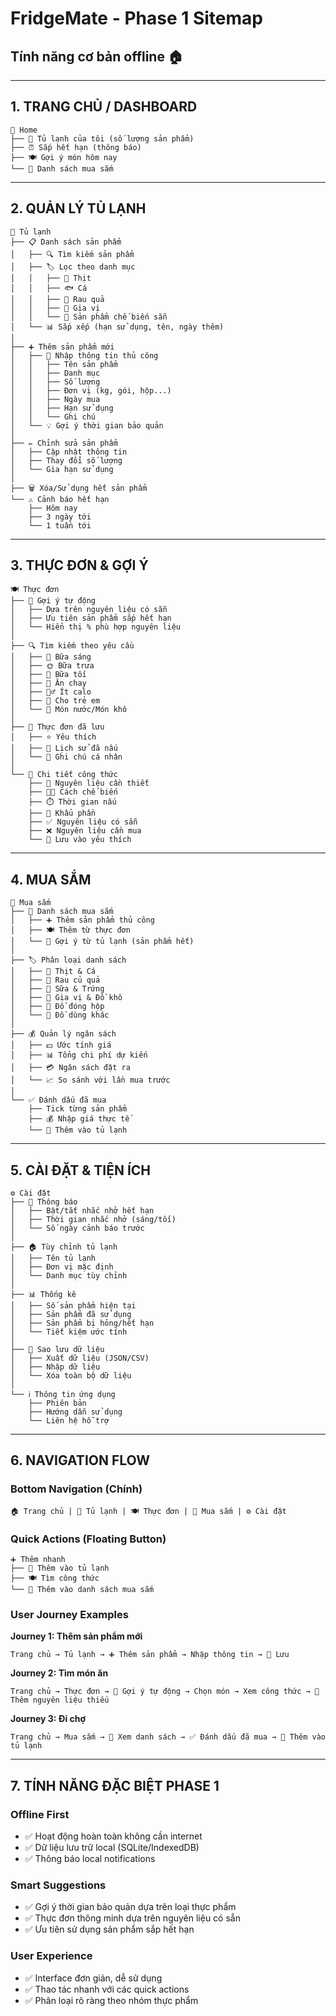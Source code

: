 # FridgeMate - Phase 1 Sitemap
## Tính năng cơ bản offline 🏠

---

## **1. TRANG CHỦ / DASHBOARD**
```
📱 Home
├── 🧊 Tủ lạnh của tôi (số lượng sản phẩm)
├── ⏰ Sắp hết hạn (thông báo)
├── 🍽️ Gợi ý món hôm nay
└── 🛒 Danh sách mua sắm
```

---

## **2. QUẢN LÝ TỦ LẠNH**
```
🧊 Tủ lạnh
├── 📋 Danh sách sản phẩm
│   ├── 🔍 Tìm kiếm sản phẩm
│   ├── 🏷️ Lọc theo danh mục
│   │   ├── 🥩 Thịt
│   │   ├── 🐟 Cá
│   │   ├── 🥬 Rau quả
│   │   ├── 🧂 Gia vị
│   │   └── 🥫 Sản phẩm chế biến sẵn
│   └── 📊 Sắp xếp (hạn sử dụng, tên, ngày thêm)
│
├── ➕ Thêm sản phẩm mới
│   ├── 📝 Nhập thông tin thủ công
│   │   ├── Tên sản phẩm
│   │   ├── Danh mục
│   │   ├── Số lượng
│   │   ├── Đơn vị (kg, gói, hộp...)
│   │   ├── Ngày mua
│   │   ├── Hạn sử dụng
│   │   └── Ghi chú
│   └── 💡 Gợi ý thời gian bảo quản
│
├── ✏️ Chỉnh sửa sản phẩm
│   ├── Cập nhật thông tin
│   ├── Thay đổi số lượng
│   └── Gia hạn sử dụng
│
├── 🗑️ Xóa/Sử dụng hết sản phẩm
└── ⚠️ Cảnh báo hết hạn
    ├── Hôm nay
    ├── 3 ngày tới
    └── 1 tuần tới
```

---

## **3. THỰC ĐƠN & GỢI Ý**
```
🍽️ Thực đơn
├── 🤖 Gợi ý tự động
│   ├── Dựa trên nguyên liệu có sẵn
│   ├── Ưu tiên sản phẩm sắp hết hạn
│   └── Hiển thị % phù hợp nguyên liệu
│
├── 🔍 Tìm kiếm theo yêu cầu
│   ├── 🌅 Bữa sáng
│   ├── 🌞 Bữa trưa  
│   ├── 🌙 Bữa tối
│   ├── 🥗 Ăn chay
│   ├── 🏃‍♂️ Ít calo
│   ├── 👶 Cho trẻ em
│   └── 🍲 Món nước/Món khô
│
├── 💾 Thực đơn đã lưu
│   ├── ⭐ Yêu thích
│   ├── 📅 Lịch sử đã nấu
│   └── 📝 Ghi chú cá nhân
│
└── 📖 Chi tiết công thức
    ├── 🥘 Nguyên liệu cần thiết
    ├── 👨‍🍳 Cách chế biến
    ├── ⏱️ Thời gian nấu
    ├── 👥 Khẩu phần
    ├── ✅ Nguyên liệu có sẵn
    ├── ❌ Nguyên liệu cần mua
    └── 💾 Lưu vào yêu thích
```

---

## **4. MUA SẮM**
```
🛒 Mua sắm
├── 📝 Danh sách mua sắm
│   ├── ➕ Thêm sản phẩm thủ công
│   ├── 🍽️ Thêm từ thực đơn
│   └── 🤖 Gợi ý từ tủ lạnh (sản phẩm hết)
│
├── 🏷️ Phân loại danh sách
│   ├── 🥩 Thịt & Cá
│   ├── 🥬 Rau củ quả
│   ├── 🥛 Sữa & Trứng
│   ├── 🧂 Gia vị & Đồ khô
│   ├── 🥫 Đồ đóng hộp
│   └── 🧽 Đồ dùng khác
│
├── 💰 Quản lý ngân sách
│   ├── 💵 Ước tính giá
│   ├── 📊 Tổng chi phí dự kiến
│   ├── 💳 Ngân sách đặt ra
│   └── 📈 So sánh với lần mua trước
│
└── ✅ Đánh dấu đã mua
    ├── Tick từng sản phẩm
    ├── 💰 Nhập giá thực tế
    └── 🧊 Thêm vào tủ lạnh
```

---

## **5. CÀI ĐẶT & TIỆN ÍCH**
```
⚙️ Cài đặt
├── 🔔 Thông báo
│   ├── Bật/tắt nhắc nhở hết hạn
│   ├── Thời gian nhắc nhở (sáng/tối)
│   └── Số ngày cảnh báo trước
│
├── 🏠 Tùy chỉnh tủ lạnh
│   ├── Tên tủ lạnh
│   ├── Đơn vị mặc định
│   └── Danh mục tùy chỉnh
│
├── 📊 Thống kê
│   ├── Số sản phẩm hiện tại
│   ├── Sản phẩm đã sử dụng
│   ├── Sản phẩm bị hỏng/hết hạn
│   └── Tiết kiệm ước tính
│
├── 💾 Sao lưu dữ liệu
│   ├── Xuất dữ liệu (JSON/CSV)
│   ├── Nhập dữ liệu
│   └── Xóa toàn bộ dữ liệu
│
└── ℹ️ Thông tin ứng dụng
    ├── Phiên bản
    ├── Hướng dẫn sử dụng
    └── Liên hệ hỗ trợ
```

---

## **6. NAVIGATION FLOW**

### **Bottom Navigation (Chính)**
```
🏠 Trang chủ | 🧊 Tủ lạnh | 🍽️ Thực đơn | 🛒 Mua sắm | ⚙️ Cài đặt
```

### **Quick Actions (Floating Button)**
```
➕ Thêm nhanh
├── 🧊 Thêm vào tủ lạnh
├── 🍽️ Tìm công thức
└── 🛒 Thêm vào danh sách mua sắm
```

### **User Journey Examples**

**Journey 1: Thêm sản phẩm mới**
```
Trang chủ → Tủ lạnh → ➕ Thêm sản phẩm → Nhập thông tin → 💾 Lưu
```

**Journey 2: Tìm món ăn**
```
Trang chủ → Thực đơn → 🤖 Gợi ý tự động → Chọn món → Xem công thức → 🛒 Thêm nguyên liệu thiếu
```

**Journey 3: Đi chợ**
```
Trang chủ → Mua sắm → 📝 Xem danh sách → ✅ Đánh dấu đã mua → 🧊 Thêm vào tủ lạnh
```

---

## **7. TÍNH NĂNG ĐẶC BIỆT PHASE 1**

### **Offline First**
- ✅ Hoạt động hoàn toàn không cần internet
- ✅ Dữ liệu lưu trữ local (SQLite/IndexedDB)
- ✅ Thông báo local notifications

### **Smart Suggestions**
- ✅ Gợi ý thời gian bảo quản dựa trên loại thực phẩm
- ✅ Thực đơn thông minh dựa trên nguyên liệu có sẵn
- ✅ Ưu tiên sử dụng sản phẩm sắp hết hạn

### **User Experience**
- ✅ Interface đơn giản, dễ sử dụng
- ✅ Thao tác nhanh với các quick actions
- ✅ Phân loại rõ ràng theo nhóm thực phẩm
